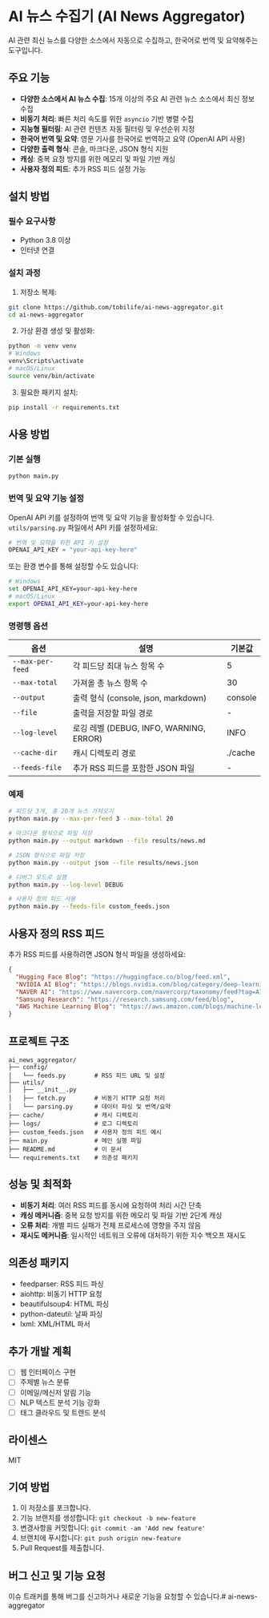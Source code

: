 # AI 뉴스 수집기 (AI News Aggregator)

AI 관련 최신 뉴스를 다양한 소스에서 자동으로 수집하고, 한국어로 번역 및 요약해주는 도구입니다.

## 주요 기능

- **다양한 소스에서 AI 뉴스 수집**: 15개 이상의 주요 AI 관련 뉴스 소스에서 최신 정보 수집
- **비동기 처리**: 빠른 처리 속도를 위한 `asyncio` 기반 병렬 수집
- **지능형 필터링**: AI 관련 컨텐츠 자동 필터링 및 우선순위 지정
- **한국어 번역 및 요약**: 영문 기사를 한국어로 번역하고 요약 (OpenAI API 사용)
- **다양한 출력 형식**: 콘솔, 마크다운, JSON 형식 지원
- **캐싱**: 중복 요청 방지를 위한 메모리 및 파일 기반 캐싱
- **사용자 정의 피드**: 추가 RSS 피드 설정 가능

## 설치 방법

### 필수 요구사항
- Python 3.8 이상
- 인터넷 연결

### 설치 과정

1. 저장소 복제:
```bash
git clone https://github.com/tobilife/ai-news-aggregator.git
cd ai-news-aggregator
```

2. 가상 환경 생성 및 활성화:
```bash
python -m venv venv
# Windows
venv\Scripts\activate
# macOS/Linux
source venv/bin/activate
```

3. 필요한 패키지 설치:
```bash
pip install -r requirements.txt
```

## 사용 방법

### 기본 실행

```bash
python main.py
```

### 번역 및 요약 기능 설정

OpenAI API 키를 설정하여 번역 및 요약 기능을 활성화할 수 있습니다.
`utils/parsing.py` 파일에서 API 키를 설정하세요:

```python
# 번역 및 요약을 위한 API 키 설정
OPENAI_API_KEY = "your-api-key-here"
```

또는 환경 변수를 통해 설정할 수도 있습니다:

```bash
# Windows
set OPENAI_API_KEY=your-api-key-here
# macOS/Linux
export OPENAI_API_KEY=your-api-key-here
```

### 명령행 옵션

| 옵션 | 설명 | 기본값 |
|------|------|--------|
| `--max-per-feed` | 각 피드당 최대 뉴스 항목 수 | 5 |
| `--max-total` | 가져올 총 뉴스 항목 수 | 30 |
| `--output` | 출력 형식 (console, json, markdown) | console |
| `--file` | 출력을 저장할 파일 경로 | - |
| `--log-level` | 로깅 레벨 (DEBUG, INFO, WARNING, ERROR) | INFO |
| `--cache-dir` | 캐시 디렉토리 경로 | ./cache |
| `--feeds-file` | 추가 RSS 피드를 포함한 JSON 파일 | - |

### 예제

```bash
# 피드당 3개, 총 20개 뉴스 가져오기
python main.py --max-per-feed 3 --max-total 20

# 마크다운 형식으로 파일 저장
python main.py --output markdown --file results/news.md

# JSON 형식으로 파일 저장
python main.py --output json --file results/news.json

# 디버그 모드로 실행
python main.py --log-level DEBUG

# 사용자 정의 피드 사용
python main.py --feeds-file custom_feeds.json
```

## 사용자 정의 RSS 피드

추가 RSS 피드를 사용하려면 JSON 형식 파일을 생성하세요:

```json
{
  "Hugging Face Blog": "https://huggingface.co/blog/feed.xml",
  "NVIDIA AI Blog": "https://blogs.nvidia.com/blog/category/deep-learning/feed/",
  "NAVER AI": "https://www.navercorp.com/navercorp/taxonomy/feed?tag=AI",
  "Samsung Research": "https://research.samsung.com/feed/blog",
  "AWS Machine Learning Blog": "https://aws.amazon.com/blogs/machine-learning/feed/"
}
```

## 프로젝트 구조

```
ai_news_aggregator/
├── config/
│   └── feeds.py        # RSS 피드 URL 및 설정
├── utils/
│   ├── __init__.py
│   ├── fetch.py        # 비동기 HTTP 요청 처리
│   └── parsing.py      # 데이터 파싱 및 번역/요약
├── cache/              # 캐시 디렉토리
├── logs/               # 로그 디렉토리
├── custom_feeds.json   # 사용자 정의 피드 예시
├── main.py             # 메인 실행 파일
├── README.md           # 이 문서
└── requirements.txt    # 의존성 패키지
```

## 성능 및 최적화

- **비동기 처리**: 여러 RSS 피드를 동시에 요청하여 처리 시간 단축
- **캐싱 메커니즘**: 중복 요청 방지를 위한 메모리 및 파일 기반 2단계 캐싱
- **오류 처리**: 개별 피드 실패가 전체 프로세스에 영향을 주지 않음
- **재시도 메커니즘**: 일시적인 네트워크 오류에 대처하기 위한 지수 백오프 재시도

## 의존성 패키지

- feedparser: RSS 피드 파싱
- aiohttp: 비동기 HTTP 요청
- beautifulsoup4: HTML 파싱
- python-dateutil: 날짜 파싱
- lxml: XML/HTML 파서

## 추가 개발 계획

- [ ] 웹 인터페이스 구현
- [ ] 주제별 뉴스 분류
- [ ] 이메일/메신저 알림 기능
- [ ] NLP 텍스트 분석 기능 강화
- [ ] 태그 클라우드 및 트렌드 분석

## 라이센스

MIT

## 기여 방법

1. 이 저장소를 포크합니다.
2. 기능 브랜치를 생성합니다: `git checkout -b new-feature`
3. 변경사항을 커밋합니다: `git commit -am 'Add new feature'`
4. 브랜치에 푸시합니다: `git push origin new-feature`
5. Pull Request를 제출합니다.

## 버그 신고 및 기능 요청

이슈 트래커를 통해 버그를 신고하거나 새로운 기능을 요청할 수 있습니다.#   a i - n e w s - a g g r e g a t o r  
 
